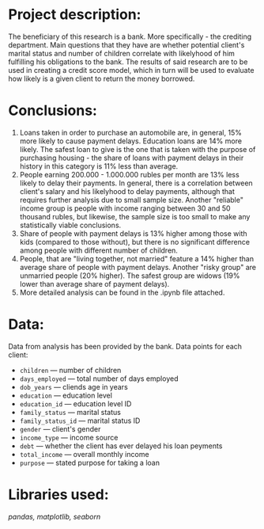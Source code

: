 # Project description:
The beneficiary of this research is a bank. More specifically - the crediting department. Main questions that they have are whether potential client's marital status and number of children correlate with likelyhood of him fulfilling his obligations to the bank. The results of said research are to be used in creating a credit score model, which in turn will be used to evaluate how likely is a given client to return the money borrowed.

# Conclusions:
1. Loans taken in order to purchase an automobile are, in general, 15% more likely to cause payment delays. Education loans are 14% more likely. The safest loan to give is the one that is taken with the purpose of purchasing housing - the share of loans with payment delays in their history in this category is 11% less than average.
2. People earning 200.000 - 1.000.000 rubles per month are 13% less likely to delay their payments. In general, there is a correlation between client's salary and his likelyhood to delay payments, although that requires further analysis due to small sample size. Another "reliable" income group is people with income ranging between 30 and 50 thousand rubles, but likewise, the sample size is too small to make any statistically viable conclusions.
3. Share of people with payment delays is 13% higher among those with kids (compared to those without), but there is no significant difference among people with different number of children.
4. People, that are "living together, not married" feature a 14% higher than average share of people with payment delays. Another "risky group" are unmarried people (20% higher). The safest group are widows (19% lower than average share of payment delays).
5. More detailed analysis can be found in the .ipynb file attached.

# Data:
Data from analysis has been provided by the bank. Data points for each client:
- `children` — number of children
- `days_employed` — total number of days employed
- `dob_years` — cliends age in years
- `education` — education level
- `education_id` — education level ID
- `family_status` — marital status
- `family_status_id` — marital status ID
- `gender` — client's gender
- `income_type` — income source
- `debt` — whether the client has ever delayed his loan peyments
- `total_income` — overall monthly income
- `purpose` — stated purpose for taking a loan

# Libraries used:
*pandas, matplotlib, seaborn*
